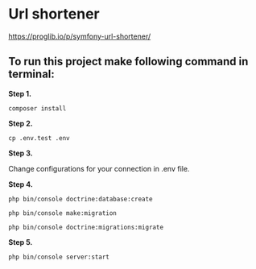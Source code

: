 # Url shortener 
https://proglib.io/p/symfony-url-shortener/

## To  run this project make following command in terminal:

**Step 1.**

``
composer install
``

**Step 2.**

``
cp .env.test .env
``

**Step 3.**

Change configurations for your connection in .env file.

**Step 4.**

~~~
php bin/console doctrine:database:create

php bin/console make:migration

php bin/console doctrine:migrations:migrate
~~~

**Step 5.**

~~~
php bin/console server:start
 
